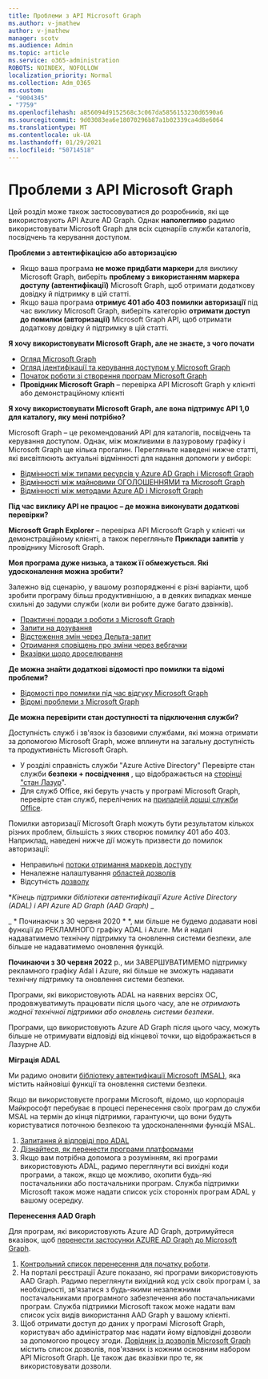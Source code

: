 ```yaml
---
title: Проблеми з API Microsoft Graph
ms.author: v-jmathew
author: v-jmathew
manager: scotv
ms.audience: Admin
ms.topic: article
ms.service: o365-administration
ROBOTS: NOINDEX, NOFOLLOW
localization_priority: Normal
ms.collection: Adm_O365
ms.custom:
- "9004345"
- "7759"
ms.openlocfilehash: a856094d9152568c3c067da5856153230d6590a6
ms.sourcegitcommit: 9d03083ea6e18070296b87a1b02339ca4d8e6064
ms.translationtype: MT
ms.contentlocale: uk-UA
ms.lasthandoff: 01/29/2021
ms.locfileid: "50714518"
---
```

# <a name="microsoft-graph-api-issues"></a>Проблеми з API Microsoft Graph

Цей розділ може також застосовуватися до розробників, які ще використовують API Azure AD Graph. Однак **наполегливо** радимо використовувати Microsoft Graph для всіх сценаріїв служби каталогів, посвідчень та керування доступом.

**Проблеми з автентифікацією або авторизацією**

- Якщо ваша програма **не може придбати маркери** для виклику Microsoft Graph, виберіть **проблему з використанням маркера доступу (автентифікації)** Microsoft Graph, щоб отримати додаткову довідку й підтримку в цій статті.
- Якщо ваша програма **отримує 401 або 403 помилки авторизації** під час виклику Microsoft Graph, виберіть категорію **отримати доступ до помилки (авторизації)** Microsoft Graph API, щоб отримати додаткову довідку й підтримку в цій статті.

**Я хочу використовувати Microsoft Graph, але не знаєте, з чого почати**

- [Огляд Microsoft Graph](https://docs.microsoft.com/graph/overview)
- [Огляд ідентифікації та керування доступом у Microsoft Graph](https://docs.microsoft.com/graph/azuread-identity-access-management-concept-overview)
- [Початок роботи зі створення програм Microsoft Graph](https://docs.microsoft.com/graph/)
- **Провідник Microsoft Graph** – перевірка API Microsoft Graph у клієнті або демонстраційному клієнті

**Я хочу використовувати Microsoft Graph, але вона підтримує API 1,0 для каталогу, яку мені потрібно?**

Microsoft Graph – це рекомендований API для каталогів, посвідчень та керування доступом. Однак, між можливими в лазуровому графіку і Microsoft Graph ще кілька прогалин. Перегляньте наведені нижче статті, які висвітлюють актуальні відмінності для надання допомоги у виборі:

- [Відмінності між типами ресурсів у Azure AD Graph і Microsoft Graph](https://docs.microsoft.com/graph/migrate-azure-ad-graph-resource-differences)
- [Відмінності між майновими ОГОЛОШЕННЯМИ та Microsoft Graph](https://docs.microsoft.com/graph/migrate-azure-ad-graph-property-differences)
- [Відмінності між методами Azure AD і Microsoft Graph](https://docs.microsoft.com/graph/migrate-azure-ad-graph-method-differences)

**Під час виклику API не працює – де можна виконувати додаткові перевірки?**

**Microsoft Graph Explorer** – перевірка API Microsoft Graph у клієнті чи демонстраційному клієнті, а також перегляньте **Приклади запитів** у провіднику Microsoft Graph.

**Моя програма дуже низька, а також її обмежується. Які удосконалення можна зробити?**

Залежно від сценарію, у вашому розпорядженні є різні варіанти, щоб зробити програму більш продуктивнішою, а в деяких випадках менше схильні до задуми служби (коли ви робите дуже багато дзвінків).

- [Практичні поради з роботи з Microsoft Graph](https://docs.microsoft.com/graph/best-practices-concept)
- [Запити на дозування](https://docs.microsoft.com/graph/json-batching)
- [Відстеження змін через Дельта-запит](https://docs.microsoft.com/graph/delta-query-overview)
- [Отримання сповіщень про зміни через вебгачки](https://docs.microsoft.com/graph/webhooks)
- [Вказівки щодо дроселювання](https://docs.microsoft.com/graph/throttling)

**Де можна знайти додаткові відомості про помилки та відомі проблеми?**

- [Відомості про помилки під час відгуку Microsoft Graph](https://docs.microsoft.com/graph/errors)
- [Відомі проблеми з Microsoft Graph](https://docs.microsoft.com/graph/known-issues)

**Де можна перевірити стан доступності та підключення служби?**

Доступність служб і зв'язок із базовими службами, які можна отримати за допомогою Microsoft Graph, може вплинути на загальну доступність та продуктивність Microsoft Graph.

- У розділі справність служби "Azure Active Directory" Перевірте стан служби **безпеки + посвідчення** , що відображається на [сторінці "стан Лазур](https://azure.microsoft.com/status/)".
- Для служб Office, які беруть участь у програмі Microsoft Graph, перевірте стан служб, перелічених на [приладній дошці служби Office](https://portal.office.com/adminportal/home#/servicehealth).

Помилки авторизації Microsoft Graph можуть бути результатом кількох різних проблем, більшість з яких створює помилку 401 або 403. Наприклад, наведені нижче дії можуть призвести до помилок авторизації:

- Неправильні [потоки отримання маркерів доступу](https://docs.microsoft.com/azure/active-directory/develop/active-directory-authentication-scenarios)
- Неналежне налаштування [областей дозволів](https://docs.microsoft.com/azure/active-directory/develop/active-directory-v2-scopes)
- Відсутність [дозволу](https://docs.microsoft.com/azure/active-directory/develop/active-directory-devhowto-multi-tenant-overview#understanding-user-and-admin-consent)

**_Кінець підтримки бібліотеки автентифікації Azure Active Directory (ADAL) і API Azure AD Graph (AAD Graph)_* _

_ * Починаючи з 30 червня 2020 * *, ми більше не будемо додавати нові функції до РЕКЛАМНОГО графіку ADAL і Azure. Ми й надалі надаватимемо технічну підтримку та оновлення системи безпеки, але більше не надаватимемо оновлення функцій.

**Починаючи з 30 червня 2022** р., ми ЗАВЕРШУВАТИМЕМО підтримку рекламного графіку Adal і Azure, які більше не зможуть надавати технічну підтримку та оновлення системи безпеки.

Програми, які використовують ADAL на наявних версіях ОС, продовжуватимуть працювати після цього часу, але не *отримають жодної технічної підтримки або оновлень системи безпеки*.

Програми, що використовують Azure AD Graph після цього часу, можуть більше не отримувати відповіді від кінцевої точки, що відображається в Лазурне AD.

**Міграція ADAL**

Ми радимо оновити [бібліотеку автентифікації Microsoft (MSAL)](https://docs.microsoft.com/azure/active-directory/develop/v2-overview), яка містить найновіші функції та оновлення системи безпеки.

Якщо ви використовуєте програми Microsoft, відомо, що корпорація Майкрософт перебуває в процесі перенесення своїх програм до служби MSAL на термін до кінця підтримки, гарантуючи, що вони будуть користуватися поточною безпекою та удосконаленнями функцій MSAL.

1. [Запитання й відповіді про ADAL](https://docs.microsoft.com/azure/active-directory/develop/msal-migration#frequently-asked-questions-faq)
2. [Дізнайтеся, як перенести програми платформами](https://docs.microsoft.com/azure/active-directory/develop/msal-migration#frequently-asked-questions-faq)
3. Якщо вам потрібна допомога з розумінням, які програми використовують ADAL, радимо переглянути всі вихідні коди програми, а також, якщо це можливо, охопити будь-які постачальники або постачальники програм. Служба підтримки Microsoft також може надати список усіх сторонніх програм ADAL у вашому осередку.

**Перенесення AAD Graph**

Для програм, які використовують Azure AD Graph, дотримуйтеся вказівок, щоб [перенести застосунки AZURE AD Graph до Microsoft Graph](https://docs.microsoft.com/graph/migrate-azure-ad-graph-overview).

1. [Контрольний список перенесення для початку роботи](https://docs.microsoft.com/graph/migrate-azure-ad-graph-planning-checklist).
2. На порталі реєстрації Azure показано, які програми використовують AAD Graph. Радимо переглянути вихідний код усіх своїх програм і, за необхідності, зв’язатися з будь-якими незалежними постачальниками програмного забезпечення або постачальниками програм. Служба підтримки Microsoft також може надати вам список усіх видів використання AAD Graph у вашому клієнті.
3. Щоб отримати доступ до даних у програмі Microsoft Graph, користувач або адміністратор має надати йому відповідні дозволи за допомогою процесу згоди. [Довідник із дозволів Microsoft Graph](https://docs.microsoft.com/graph/permissions-reference) містить список дозволів, пов'язаних із кожним основним набором API Microsoft Graph. Це також дає вказівки про те, як використовувати дозволи.
